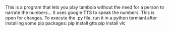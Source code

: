 This is a program that lets you play tambola without the need for a person to narrate the numbers...
It uses google TTS to speak the numbers.
This is open for changes.
To execute the .py file, run it in a python termianl after installing some pip packages:
pip install gtts
pip install vlc
